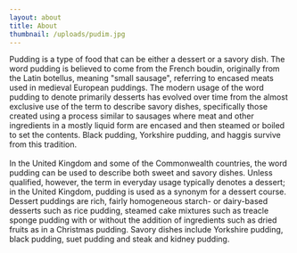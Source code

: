 ```yaml
---
layout: about
title: About
thumbnail: /uploads/pudim.jpg
---
```



Pudding is a type of food that can be either a dessert or a savory dish.
The word pudding is believed to come from the French boudin, originally
from the Latin botellus, meaning "small sausage", referring to encased
meats used in medieval European puddings. The modern usage of the word
pudding to denote primarily desserts has evolved over time from the almost
exclusive use of the term to describe savory dishes, specifically those
created using a process similar to sausages where meat and other
ingredients in a mostly liquid form are encased and then steamed or boiled
to set the contents. Black pudding, Yorkshire pudding, and haggis survive
from this tradition.
<br/>
<br/>
In the United Kingdom and some of the Commonwealth countries, the word
pudding can be used to describe both sweet and savory dishes. Unless
qualified, however, the term in everyday usage typically denotes a
dessert; in the United Kingdom, pudding is used as a synonym for a dessert
course. Dessert puddings are rich, fairly homogeneous starch- or
dairy-based desserts such as rice pudding, steamed cake mixtures such as
treacle sponge pudding with or without the addition of ingredients such as
dried fruits as in a Christmas pudding. Savory dishes include Yorkshire
pudding, black pudding, suet pudding and steak and kidney pudding.
